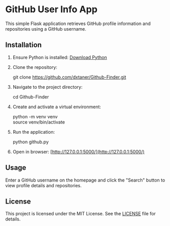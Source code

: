 GitHub User Info App
====================

This simple Flask application retrieves GitHub profile information and repositories using a GitHub username.

Installation
------------

1.  Ensure Python is installed: [Download Python](https://www.python.org/downloads/)
2.  Clone the repository:
    
    git clone https://github.com/dxtaner/Github-Finder.git
    
3.  Navigate to the project directory:
    
    cd Github-Finder
    
4.  Create and activate a virtual environment:
    
    python -m venv venv  
    source venv/bin/activate
    
5.  Run the application:
    
    python github.py
    
6.  Open in browser: [http://127.0.0.1:5000/](http://127.0.0.1:5000/)

Usage
-----

Enter a GitHub username on the homepage and click the "Search" button to view profile details and repositories.

License
-------

This project is licensed under the MIT License. See the [LICENSE](LICENSE) file for details.
